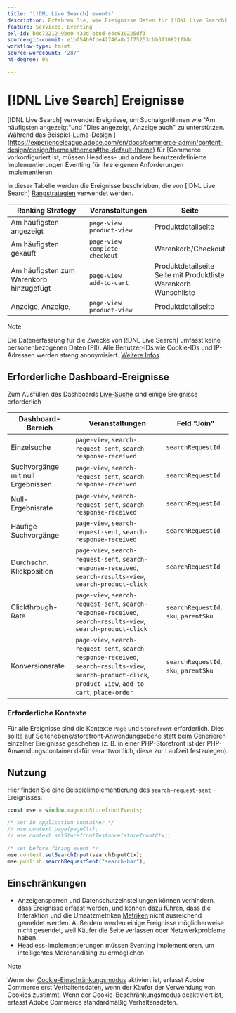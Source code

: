 ```yaml
---
title: '[!DNL Live Search] events'
description: Erfahren Sie, wie Ereignisse Daten für [!DNL Live Search] erfassen.
feature: Services, Eventing
exl-id: b0c72212-9be0-432d-bb8d-e4c639225df3
source-git-commit: e1bf54b9fde42746a8c2f75253cbb3730821fb8c
workflow-type: tm+mt
source-wordcount: '287'
ht-degree: 0%

---
```


# [!DNL Live Search] Ereignisse

[!DNL Live Search] verwendet Ereignisse, um Suchalgorithmen wie &quot;Am häufigsten angezeigt&quot;und &quot;Dies angezeigt, Anzeige auch&quot; zu unterstützen. Während das Beispiel-Luma-Design ](https://experienceleague.adobe.com/en/docs/commerce-admin/content-design/design/themes/themes#the-default-theme) für [Commerce vorkonfiguriert ist, müssen Headless- und andere benutzerdefinierte Implementierungen Eventing für ihre eigenen Anforderungen implementieren.

In dieser Tabelle werden die Ereignisse beschrieben, die von [!DNL Live Search] [Rangstrategien](rules-add.md#intelligent-ranking) verwendet werden.

| Ranking Strategy | Veranstaltungen | Seite |
| --- | --- | --- |
| Am häufigsten angezeigt | `page-view`<br>`product-view` | Produktdetailseite |
| Am häufigsten gekauft | `page-view`<br>`complete-checkout` | Warenkorb/Checkout |
| Am häufigsten zum Warenkorb hinzugefügt | `page-view`<br>`add-to-cart` | Produktdetailseite<br>Seite mit Produktliste<br>Warenkorb<br>Wunschliste |
| Anzeige, Anzeige, | `page-view`<br>`product-view` | Produktdetailseite |

>[!NOTE]
>
>Die Datenerfassung für die Zwecke von [!DNL Live Search] umfasst keine personenbezogenen Daten (PII). Alle Benutzer-IDs wie Cookie-IDs und IP-Adressen werden streng anonymisiert. [Weitere Infos](https://www.adobe.com/privacy/experience-cloud.html).

## Erforderliche Dashboard-Ereignisse

Zum Ausfüllen des Dashboards [Live-Suche](performance.md) sind einige Ereignisse erforderlich

| Dashboard-Bereich | Veranstaltungen | Feld &quot;Join&quot; |
| ------------------- | ------------- | ---------- |
| Einzelsuche | `page-view`, `search-request-sent`, `search-response-received` | `searchRequestId` |
| Suchvorgänge mit null Ergebnissen | `page-view`, `search-request-sent`, `search-response-received` | `searchRequestId` |
| Null-Ergebnisrate | `page-view`, `search-request-sent`, `search-response-received` | `searchRequestId` |
| Häufige Suchvorgänge | `page-view`, `search-request-sent`, `search-response-received` | `searchRequestId` |
| Durchschn. Klickposition | `page-view`, `search-request-sent`, `search-response-received`, `search-results-view`, `search-product-click` | `searchRequestId` |
| Clickthrough-Rate | `page-view`, `search-request-sent`, `search-response-received`, `search-results-view`, `search-product-click` | `searchRequestId`, `sku`, `parentSku` |
| Konversionsrate | `page-view`, `search-request-sent`, `search-response-received`, `search-results-view`, `search-product-click`, `product-view`, `add-to-cart`, `place-order` | `searchRequestId`, `sku`, `parentSku` |

### Erforderliche Kontexte

Für alle Ereignisse sind die Kontexte `Page` und `Storefront` erforderlich. Dies sollte auf Seitenebene/storefront-Anwendungsebene statt beim Generieren einzelner Ereignisse geschehen (z. B. in einer PHP-Storefront ist der PHP-Anwendungscontainer dafür verantwortlich, diese zur Laufzeit festzulegen).

## Nutzung

Hier finden Sie eine Beispielimplementierung des `search-request-sent` -Ereignisses:

```javascript
const mse = window.magentoStorefrontEvents;

/* set in application container */
// mse.context.page(pageCtx);
// mse.context.setStorefrontInstance(storefrontCtx);

/* set before firing event */
mse.context.setSearchInput(searchInputCtx);
mse.publish.searchRequestSent("search-bar");
```

## Einschränkungen

- Anzeigensperren und Datenschutzeinstellungen können verhindern, dass Ereignisse erfasst werden, und können dazu führen, dass die Interaktion und die Umsatzmetriken [Metriken](performance.md) nicht ausreichend gemeldet werden. Außerdem werden einige Ereignisse möglicherweise nicht gesendet, weil Käufer die Seite verlassen oder Netzwerkprobleme haben.
- Headless-Implementierungen müssen Eventing implementieren, um intelligentes Merchandising zu ermöglichen.

>[!NOTE]
>
>Wenn der [Cookie-Einschränkungsmodus](https://experienceleague.adobe.com/docs/commerce-admin/start/compliance/privacy/compliance-cookie-law.html) aktiviert ist, erfasst Adobe Commerce erst Verhaltensdaten, wenn der Käufer der Verwendung von Cookies zustimmt. Wenn der Cookie-Beschränkungsmodus deaktiviert ist, erfasst Adobe Commerce standardmäßig Verhaltensdaten.
